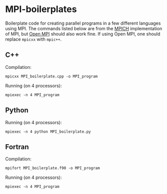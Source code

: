 # MPI-boilerplates
Boilerplate code for creating parallel programs in a few different languages using MPI. The commands listed below are from the [MPICH](https://www.mpich.org/) implementation of MPI, but [Open MPI](https://www.open-mpi.org/) should also work fine. If using Open MPI, one should replace `mpicxx` with `mpic++`.

## C++

Compilation:
```
mpicxx MPI_boilerplate.cpp -o MPI_program
```

Running (on 4 processors):
```
mpiexec -n 4 MPI_program
```


## Python

Running (on 4 processors): 
```
mpiexec -n 4 python MPI_boilerplate.py
```


## Fortran

Compilation:
```
mpifort MPI_boilerplate.f90 -o MPI_program
```

Running (on 4 processors):
```
mpiexec -n 4 MPI_program
```